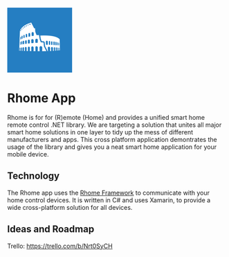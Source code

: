 ![logo]
# Rhome App
Rhome is for for (R)emote (Home) and provides a unified smart home remote control .NET library. We are targeting a solution that unites all major smart home solutions in one layer to tidy up the mess of different manufacturers and apps. This cross platform application demontrates the usage of the library and gives you a neat smart home application for your mobile device.

## Technology
The Rhome app uses the [Rhome Framework](http://google.de) to communicate with your home control devices.
It is written in C# and uses Xamarin, to provide a wide cross-platform solution for all devices.

## Ideas and Roadmap
Trello: https://trello.com/b/Nrt0SyCH


[logo]: https://raw.githubusercontent.com/Thepagedot/Rhome/master/Design/Logo.png "Logo"

